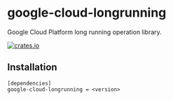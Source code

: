 # google-cloud-longrunning

Google Cloud Platform long running operation library.

[![crates.io](https://img.shields.io/crates/v/google-cloud-longrunning.svg)](https://crates.io/crates/google-cloud-longrunning)

## Installation

```
[dependencies]
google-cloud-longrunning = <version>
```

